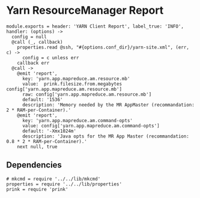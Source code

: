 
# Yarn ResourceManager Report


    module.exports = header: 'YARN Client Report', label_true: 'INFO', handler: (options) ->
      config = null
      @call (_, callback)
        properties.read @ssh, "#{options.conf_dir}/yarn-site.xml", (err, c) ->
          config = c unless err
        callback err
      @call ->
        @emit 'report',
          key: 'yarn.app.mapreduce.am.resource.mb'
          value:  prink.filesize.from.megabytes config['yarn.app.mapreduce.am.resource.mb']
          raw: config['yarn.app.mapreduce.am.resource.mb']
          default: '1536'
          description: 'Memory needed by the MR AppMaster (recommandation: 2 * RAM-per-Container).'
        @emit 'report',
          key: 'yarn.app.mapreduce.am.command-opts'
          value: config['yarn.app.mapreduce.am.command-opts']
          default: '-Xmx1024m'
          description: 'Java opts for the MR App Master (recommandation: 0.8 * 2 * RAM-per-Container).'
        next null, true

## Dependencies

    # mkcmd = require '../../lib/mkcmd'
    properties = require '../../lib/properties'
    prink = require 'prink'
